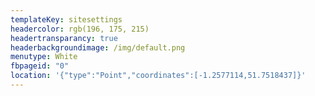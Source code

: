 ```yaml
---
templateKey: sitesettings
headercolor: rgb(196, 175, 215)
headertransparancy: true
headerbackgroundimage: /img/default.png
menutype: White
fbpageid: "0"
location: '{"type":"Point","coordinates":[-1.2577114,51.7518437]}'
---
```

